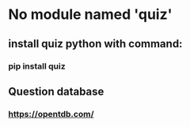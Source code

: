 # No module named 'quiz'

## install quiz python with command:
### pip install quiz


## Question database
### https://opentdb.com/